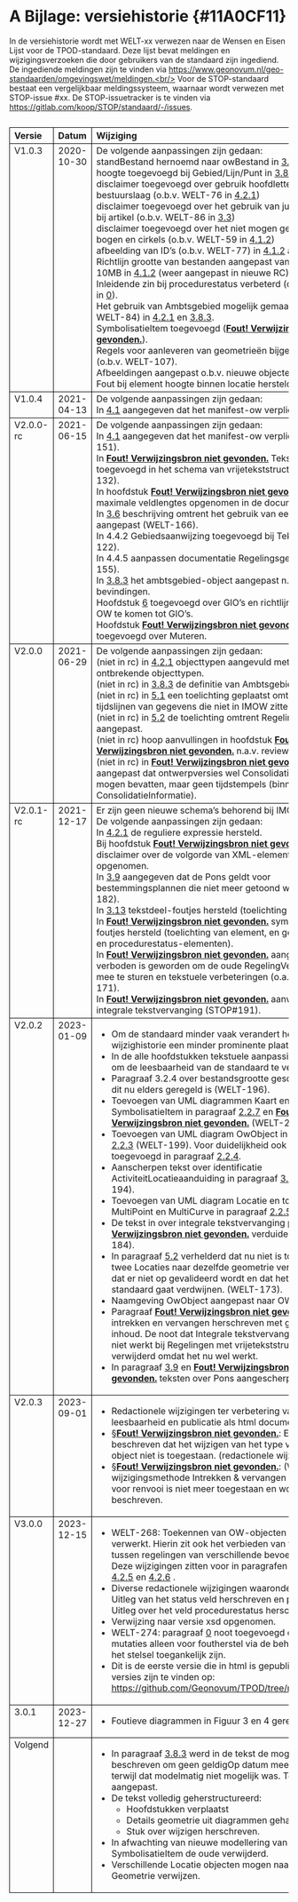 # A Bijlage: versiehistorie {#11A0CF11}

In de versiehistorie wordt met WELT-xx verwezen naar de Wensen en Eisen Lijst
voor de TPOD-standaard. Deze lijst bevat meldingen en wijzigingsverzoeken die
door gebruikers van de standaard zijn ingediend. De ingediende meldingen zijn te
vinden via https://www.geonovum.nl/geo-standaarden/omgevingswet/meldingen.<br/>
Voor de STOP-standaard bestaat een vergelijkbaar meldingssysteem, waarnaar wordt
verwezen met STOP-issue #xx. De STOP-issuetracker is te vinden via
https://gitlab.com/koop/STOP/standaard/-/issues.

<table style='width: 100%;'><caption></caption>
<colgroup><col id='col1' style='width: 11.987669825322525%;'>
<col id='col2' style='width: 14.556456216463069%;'>
<col id='col3' style='width: 73.45587395821441%;'>
</colgroup>
<thead valign='top'><tr><th align='left' style='border-top: 0.5pt solid #000000; border-left: 0.5pt solid #000000; border-bottom: 0.5pt solid #000000; border-right: 0.5pt solid #000000; background-color: none;'>Versie<br/>
</th>
<th align='left' style='border-top: 0.5pt solid #000000; border-left: 0.5pt solid #000000; border-bottom: 0.5pt solid #000000; border-right: 0.5pt solid #000000; background-color: none;'>Datum<br/>
</th>
<th align='left' style='border-top: 0.5pt solid #000000; border-left: 0.5pt solid #000000; border-bottom: 0.5pt solid #000000; border-right: 0.5pt solid #000000; background-color: none;'>Wijziging<br/>
</th>
</tr>
</thead>
<tbody valign='top'><tr><td align='left' style='border-top: 0.5pt solid #000000; border-left: 0.5pt solid #000000; border-bottom: 0.5pt solid #000000; border-right: 0.5pt solid #000000; background-color: none;'>V1.0.3<br/>
</td>
<td align='left' style='border-top: 0.5pt solid #000000; border-left: 0.5pt solid #000000; border-bottom: 0.5pt solid #000000; border-right: 0.5pt solid #000000; background-color: none;'>2020-10-30<br/>
</td>
<td align='left' style='border-top: 0.5pt solid #000000; border-left: 0.5pt solid #000000; border-bottom: 0.5pt solid #000000; border-right: 0.5pt solid #000000; background-color: none;'>De volgende aanpassingen zijn gedaan:<br/>
standBestand hernoemd naar owBestand in <a href='#'>3.1</a><br/>
hoogte toegevoegd bij Gebied/Lijn/Punt in <a href='#'>3.8.2</a><br/>
disclaimer toegevoegd over gebruik hoofdletters bij code bestuurslaag (o.b.v. WELT-76 in <a href='#5E94A976'>4.2.1</a>)<br/>
disclaimer toegevoegd over het gebruik van juridische regel bij artikel (o.b.v. WELT-86 in <a href='#'>3.3</a>)<br/>
disclaimer toegevoegd over het niet mogen gebruiken van bogen en cirkels (o.b.v. WELT-59 in <a href='#128024A0'>4.1.2</a>)<br/>
afbeelding van ID’s (o.b.v. WELT-77) in <a href='#128024A0'>4.1.2</a> aangepast.<br/>
Richtlijn grootte van bestanden aangepast van 50MB naar 10MB in <a href='#128024A0'>4.1.2</a> (weer aangepast in nieuwe RC).<br/>
Inleidende zin bij procedurestatus verbeterd (o.b.v. WELT-82 in <a href='#'>0</a>).<br/>
Het gebruik van Ambtsgebied mogelijk gemaakt (o.b.v. WELT-84) in <a href='#5E94A976'>4.2.1</a> en <a href='#'>3.8.3</a>.<br/>
SymbolisatieItem toegevoegd (<b><a href='#'>Fout! Verwijzingsbron niet gevonden.</a></b>).<br/>
Regels voor aanleveren van geometrieën bijgesteld in <a href='#128024A0'>4.1.2</a> (o.b.v. WELT-107).<br/>
Afbeeldingen aangepast o.b.v. nieuwe objecten.<br/>
Fout bij element hoogte binnen locatie hersteld in <a href='#'>3.8</a>.<br/>
</td>
</tr>
<tr><td align='left' style='border-top: 0.5pt solid #000000; border-left: 0.5pt solid #000000; border-bottom: 0.5pt solid #000000; border-right: 0.5pt solid #000000; background-color: none;'>V1.0.4<br/>
</td>
<td align='left' style='border-top: 0.5pt solid #000000; border-left: 0.5pt solid #000000; border-bottom: 0.5pt solid #000000; border-right: 0.5pt solid #000000; background-color: none;'>2021-04-13<br/>
</td>
<td align='left' style='border-top: 0.5pt solid #000000; border-left: 0.5pt solid #000000; border-bottom: 0.5pt solid #000000; border-right: 0.5pt solid #000000; background-color: none;'>De volgende aanpassingen zijn gedaan:<br/>
In <a href='#55D70865'>4.1</a> aangegeven dat het manifest-ow verplicht is.<br/>
</td>
</tr>
<tr><td align='left' style='border-top: 0.5pt solid #000000; border-left: 0.5pt solid #000000; border-bottom: 0.5pt solid #000000; border-right: 0.5pt solid #000000; background-color: none;'>V2.0.0-rc<br/>
</td>
<td align='left' style='border-top: 0.5pt solid #000000; border-left: 0.5pt solid #000000; border-bottom: 0.5pt solid #000000; border-right: 0.5pt solid #000000; background-color: none;'>2021-06-15<br/>
</td>
<td align='left' style='border-top: 0.5pt solid #000000; border-left: 0.5pt solid #000000; border-bottom: 0.5pt solid #000000; border-right: 0.5pt solid #000000; background-color: none;'>De volgende aanpassingen zijn gedaan:<br/>
In <a href='#55D70865'>4.1</a> aangegeven dat het manifest-ow verplicht is (WELT-151).<br/>
In <b><a href='#'>Fout! Verwijzingsbron niet gevonden.</a></b> Tekstdeel toegevoegd in het schema van vrijetekststructuur (WELT-132).<br/>
In hoofdstuk <b><a href='#'>Fout! Verwijzingsbron niet gevonden.</a></b> maximale veldlengtes opgenomen in de documentatie.<br/>
In <a href='#'>3.6</a> beschrijving omtrent het gebruik van eenheid aangepast (WELT-166).<br/>
In 4.4.2 Gebiedsaanwijzing toegevoegd bij Tekstdeel (WELT-122).<br/>
In 4.4.5 aanpassen documentatie Regelingsgebied (WELT-155).<br/>
In <a href='#'>3.8.3</a> het ambtsgebied-object aangepast n.a.v. bevindingen.<br/>
Hoofdstuk <a href='#2577D13E'>6</a> toegevoegd over GIO’s en richtlijnen om vanuit OW te komen tot GIO’s.<br/>
Hoofdstuk <b><a href='#'>Fout! Verwijzingsbron niet gevonden.</a></b> toegevoegd over Muteren. <br/>
</td>
</tr>
<tr><td align='left' style='border-top: 0.5pt solid #000000; border-left: 0.5pt solid #000000; border-bottom: 0.5pt solid #000000; border-right: 0.5pt solid #000000; background-color: none;'>V2.0.0<br/>
</td>
<td align='left' style='border-top: 0.5pt solid #000000; border-left: 0.5pt solid #000000; border-bottom: 0.5pt solid #000000; border-right: 0.5pt solid #000000; background-color: none;'>2021-06-29<br/>
</td>
<td align='left' style='border-top: 0.5pt solid #000000; border-left: 0.5pt solid #000000; border-bottom: 0.5pt solid #000000; border-right: 0.5pt solid #000000; background-color: none;'>De volgende aanpassingen zijn gedaan:<br/>
(niet in rc) in <a href='#5E94A976'>4.2.1</a> objecttypen aangevuld met de ontbrekende objecttypen.<br/>
(niet in rc) in <a href='#'>3.8.3</a> de definitie van Ambtsgebied aangepast.<br/>
(niet in rc) in <a href='#19F408D9'>5.1</a> een toelichting geplaatst omtrent de tijdslijnen van gegevens die niet in IMOW zitten.<br/>
(niet in rc) in <a href='#6C42F8AD'>5.2</a> de toelichting omtrent Regelingsgebied aangepast.<br/>
(niet in rc) hoop aanvullingen in hoofdstuk <b><a href='#'>Fout! Verwijzingsbron niet gevonden.</a></b> n.a.v. review.<br/>
(niet in rc) in <b><a href='#'>Fout! Verwijzingsbron niet gevonden.</a></b> aangepast dat ontwerpversies wel ConsolidatieInformatie mogen bevatten, maar geen tijdstempels (binnen de ConsolidatieInformatie).

</td>
</tr>
<tr><td align='left' style='border-top: 0.5pt solid #000000; border-left: 0.5pt solid #000000; border-bottom: 0.5pt solid #000000; border-right: 0.5pt solid #000000; background-color: none;'>V2.0.1-rc<br/>
</td>
<td align='left' style='border-top: 0.5pt solid #000000; border-left: 0.5pt solid #000000; border-bottom: 0.5pt solid #000000; border-right: 0.5pt solid #000000; background-color: none;'>2021-12-17<br/>
</td>
<td align='left' style='border-top: 0.5pt solid #000000; border-left: 0.5pt solid #000000; border-bottom: 0.5pt solid #000000; border-right: 0.5pt solid #000000; background-color: none;'>Er zijn geen nieuwe schema’s behorend bij IMOW v2.0.1.<br/>
De volgende aanpassingen zijn gedaan:<br/>
In <a href='#5E94A976'>4.2.1</a> de reguliere expressie hersteld.<br/>
Bij hoofdstuk <b><a href='#'>Fout! Verwijzingsbron niet gevonden.</a></b> een disclaimer over de volgorde van XML-elementen opgenomen.<br/>
In <a href='#'>3.9</a> aangegeven dat de Pons geldt voor bestemmingsplannen die niet meer getoond worden (WELT-182).<br/>
In <a href='#'>3.13</a> tekstdeel-foutjes hersteld (toelichting van element).<br/>
In <b><a href='#'>Fout! Verwijzingsbron niet gevonden.</a></b> symbolisatieItem-foutjes hersteld (toelichting van element, en gebruik status en procedurestatus-elementen).<br/>
In <b><a href='#'>Fout! Verwijzingsbron niet gevonden.</a></b> aangepast dat het verboden is geworden om de oude RegelingVersieInformatie mee te sturen en tekstuele verbeteringen (o.a. nav WELT-171).<br/>
In <b><a href='#'>Fout! Verwijzingsbron niet gevonden.</a></b> aanvulling van integrale tekstvervanging (STOP#191).<br/>
</td>
</tr>
<tr><td align='left' style='border-top: 0.5pt solid #000000; border-left: 0.5pt solid #000000; border-bottom: 0.5pt solid #000000; border-right: 0.5pt solid #000000; background-color: none;'>V2.0.2<br/>
</td>
<td align='left' style='border-top: 0.5pt solid #000000; border-left: 0.5pt solid #000000; border-bottom: 0.5pt solid #000000; border-right: 0.5pt solid #000000; background-color: none;'>2023-01-09<br/>
</td>
<td align='left' style='border-top: 0.5pt solid #000000; border-left: 0.5pt solid #000000; border-bottom: 0.5pt solid #000000; border-right: 0.5pt solid #000000; background-color: none;'><ul><li>Om de standaard minder vaak verandert heeft de wijzighistorie een minder prominente plaats gekregen.</li>
<li>In de alle hoofdstukken tekstuele aanpassingen gedaan om de leesbaarheid van de standaard te vergroten.</li>
<li>Paragraaf 3.2.4 over bestandsgrootte geschrapt omdat dit nu elders geregeld is (WELT-196).</li>
<li>Toevoegen van UML diagrammen Kaart en Kaartlaag en SymbolisatieItem in paragraaf <a href='#6BE539E7'>2.2.7</a> en <b><a href='#'>Fout! Verwijzingsbron niet gevonden.</a></b> (WELT-201).</li>
<li>Toevoegen van UML diagram OwObject in paragraaf <a href='#6A0BF36E'>2.2.3</a> (WELT-199). Voor duidelijkheid ook OP-object toegevoegd in paragraaf <a href='#53BEF2D1'>2.2.4</a>.</li>
<li>Aanscherpen tekst over identificatie ActiviteitLocatieaanduiding in paragraaf <a href='#'>3.3.1</a> (WELT-194).</li>
<li>Toevoegen van UML diagram Locatie en toestaan MultiPoint en MultiCurve in paragraaf <a href='#110333AD'>2.2.5</a> (WELT-191).</li>
<li>De tekst in over integrale tekstvervanging paragraaf <b><a href='#'>Fout! Verwijzingsbron niet gevonden.</a></b> verduidelijkt (WELT-184).</li>
<li>In paragraaf <a href='#6C42F8AD'>5.2</a> verhelderd dat nu niet is toegestaan dat twee Locaties naar dezelfde geometrie verwijzen maar dat er niet op gevalideerd wordt en dat het uit de standaard gaat verdwijnen. (WELT-173).</li>
<li>Naamgeving OwObject aangepast naar OW-object. </li>
<li>Paragraaf <b><a href='#'>Fout! Verwijzingsbron niet gevonden.</a></b> over intrekken en vervangen herschreven met gelijkblijvend inhoud. De noot dat Integrale tekstvervanging momenteel niet werkt bij Regelingen met vrijetekststructuur is verwijderd omdat het nu wel werkt.</li>
<li>In paragraaf <a href='#'>3.9</a> en <b><a href='#'>Fout! Verwijzingsbron niet gevonden.</a></b> teksten over Pons aangescherpt. (WELT-205)</li>
</ul>

</td>
</tr>
<tr><td align='left' style='border-top: 0.5pt solid #000000; border-left: 0.5pt solid #000000; border-bottom: 0.5pt solid #000000; border-right: 0.5pt solid #000000; background-color: none;'>V2.0.3<br/>
</td>
<td align='left' style='border-top: 0.5pt solid #000000; border-left: 0.5pt solid #000000; border-bottom: 0.5pt solid #000000; border-right: 0.5pt solid #000000; background-color: none;'>2023-09-01<br/>
</td>
<td align='left' style='border-top: 0.5pt solid #000000; border-left: 0.5pt solid #000000; border-bottom: 0.5pt solid #000000; border-right: 0.5pt solid #000000; background-color: none;'><ul><li>Redactionele wijzigingen ter verbetering van de leesbaarheid en publicatie als html document.</li>
<li>§<b><a href='#'>Fout! Verwijzingsbron niet gevonden.</a></b>: Expliciet beschreven dat het wijzigen van het type van een OW-object niet is toegestaan. (redactionele wijziging)</li>
<li>§<b><a href='#'>Fout! Verwijzingsbron niet gevonden.</a></b>: (WELT-253):  De wijzigingsmethode Intrekken & vervangen als alternatief voor renvooi is niet meer toegestaan en wordt niet meer beschreven.</li>
</ul>

</td>
</tr>
<tr><td align='left' style='border-top: 0.5pt solid #000000; border-left: 0.5pt solid #000000; border-bottom: 0.5pt solid #000000; border-right: 0.5pt solid #000000; background-color: none;'>V3.0.0<br/>
</td>
<td align='left' style='border-top: 0.5pt solid #000000; border-left: 0.5pt solid #000000; border-bottom: 0.5pt solid #000000; border-right: 0.5pt solid #000000; background-color: none;'>2023-12-15<br/>
</td>
<td align='left' style='border-top: 0.5pt solid #000000; border-left: 0.5pt solid #000000; border-bottom: 0.5pt solid #000000; border-right: 0.5pt solid #000000; background-color: none;'><ul><li>WELT-268: Toekennen van OW-objecten aan Regelingen verwerkt. Hierin zit ook het verbieden van verwijzingen tussen regelingen van verschillende bevoegd gezagen. Deze wijzigingen zitten voor in paragrafen <a href='#6F5FDC8F'>4.2.3</a>, <a href='#60ED5DE4'>4.2.4</a>, <a href='#08BD28A2'>4.2.5</a> en <a href='#7F3046AE'>4.2.6</a> .</li>
<li>Diverse redactionele wijzigingen waaronder: paragraaf <a href='#'>0</a>: Uitleg van het status veld herschreven en paragraaf <a href='#'>0</a>: Uitleg over het veld procedurestatus herschreven.</li>
<li>Verwijzing naar versie xsd opgenomen.</li>
<li>WELT-274: paragraaf <a href='#'>0</a> noot toegevoegd dat directe mutaties alleen voor foutherstel via de beheerders van het stelsel toegankelijk zijn.</li>
<li>Dit is de eerste versie die in html is gepubliceerd. Eerdere versies zijn te vinden op: <a href='https://github.com/Geonovum/TPOD/tree/master/CIMOW' target='_blank'>https://github.com/Geonovum/TPOD/tree/master/CIMOW</a>.</li>
</ul>

</td>
</tr>
<tr><td align='left' style='border-top: 0.5pt solid #000000; border-left: 0.5pt solid #000000; border-bottom: 0.5pt solid #000000; border-right: 0.5pt solid #000000; background-color: none;'>3.0.1<br/>
</td>
<td align='left' style='border-top: 0.5pt solid #000000; border-left: 0.5pt solid #000000; border-bottom: 0.5pt solid #000000; border-right: 0.5pt solid #000000; background-color: none;'>2023-12-27<br/>
</td>
<td align='left' style='border-top: 0.5pt solid #000000; border-left: 0.5pt solid #000000; border-bottom: 0.5pt solid #000000; border-right: 0.5pt solid #000000; background-color: none;'><ul><li>Foutieve diagrammen in Figuur 3 en 4 gerepareerd.</li>
</ul>

</td>
</tr>
<tr><td align='left' style='border-top: 0.5pt solid #000000; border-left: 0.5pt solid #000000; border-bottom: 0.5pt solid #000000; border-right: 0.5pt solid #000000; background-color: none;'>Volgend<br/>
</td>
<td align='left' style='border-top: 0.5pt solid #000000; border-left: 0.5pt solid #000000; border-bottom: 0.5pt solid #000000; border-right: 0.5pt solid #000000; background-color: none;'></td>
<td align='left' style='border-top: 0.5pt solid #000000; border-left: 0.5pt solid #000000; border-bottom: 0.5pt solid #000000; border-right: 0.5pt solid #000000; background-color: none;'><ul><li>In paragraaf <a href='#'>3.8.3</a> werd in de tekst de mogelijkheid beschreven om geen geldigOp datum mee te geven terwijl dat modelmatig niet mogelijk was. Tekst aangepast.</li>
<li>De tekst volledig geherstructureerd:<ul><li>Hoofdstukken verplaatst</li>
<li>Details geometrie uit diagrammen gehaald.</li>
<li>Stuk over wijzigen herschreven.</li>
</ul>

</li>
<li>In afwachting van nieuwe modellering van SymbolisatieItem de oude verwijderd.</li>
<li>Verschillende Locatie objecten mogen naar dezelfde Geometrie verwijzen.</li>
</ul>

</td>
</tr>
</tbody>
</table>

